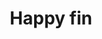 ---
title: "Happy fin"
description: "Vodka, orange, liqueur de pêche"
price: "7.00"
image: "Happy_fin.jpeg"
---